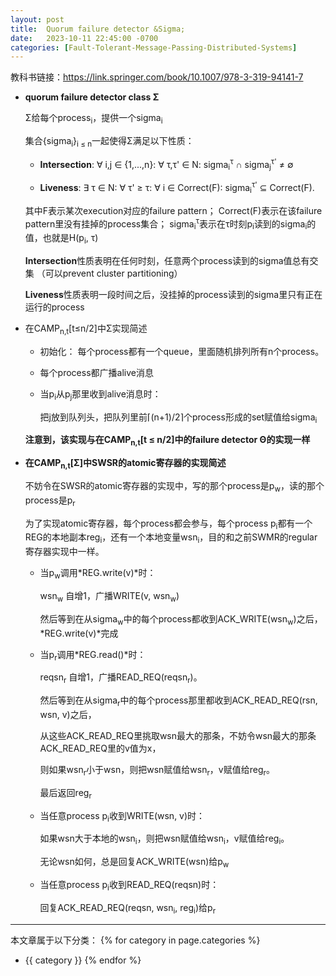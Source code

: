 ```yaml
---
layout: post
title:  Quorum failure detector &Sigma;
date:   2023-10-11 22:45:00 -0700
categories: [Fault-Tolerant-Message-Passing-Distributed-Systems]
---
```


教科书链接：<https://link.springer.com/book/10.1007/978-3-319-94141-7>

- **quorum failure detector class &Sigma;**

    &Sigma;给每个process<sub>i</sub>，提供一个sigma<sub>i</sub>

    集合{sigma<sub>i</sub>}<sub>i &le; n</sub>一起使得&Sigma;满足以下性质：

    - **Intersection**: &forall; i,j &isin; {1,...,n}: &forall; &tau;,&tau;' &isin; N: sigma<sub>i</sub><sup>&tau;</sup> &cap; sigma<sub>j</sub><sup>&tau;'</sup> &ne; &empty;

    - **Liveness**: &exist; &tau; &isin; N: &forall; &tau;' &ge; &tau;: &forall; i &isin; Correct(F): sigma<sub>i</sub><sup>&tau;'</sup> &sube; Correct(F).

    其中F表示某次execution对应的failure pattern；
    Correct(F)表示在该failure pattern里没有挂掉的process集合；
    sigma<sub>i</sub><sup>&tau;</sup>表示在&tau;时刻p<sub>i</sub>读到的sigma<sub>i</sub>的值，也就是H(p<sub>i</sub>, &tau;)

    **Intersection**性质表明在任何时刻，任意两个process读到的sigma值总有交集 （可以prevent cluster partitioning）

    **Liveness**性质表明一段时间之后，没挂掉的process读到的sigma里只有正在运行的process

- 在CAMP<sub>n,t</sub>[t&le;n/2]中&Sigma;实现简述

    - 初始化： 每个process都有一个queue，里面随机排列所有n个process。

    - 每个process都广播alive消息

    - 当p<sub>i</sub>从p<sub>j</sub>那里收到alive消息时：
        
        把j放到队列头，把队列里前&#x2308;(n+1)/2&#x2309;个process形成的set赋值给sigma<sub>i</sub>

    **注意到，该实现与在CAMP<sub>n,t</sub>[t &le; n/2]中的failure detector &Theta;的实现一样**

- **在CAMP<sub>n,t</sub>[&Sigma;]中SWSR的atomic寄存器的实现简述**

    不妨令在SWSR的atomic寄存器的实现中，写的那个process是p<sub>w</sub>，读的那个process是p<sub>r</sub>

    为了实现atomic寄存器，每个process都会参与，每个process p<sub>i</sub>都有一个REG的本地副本reg<sub>i</sub>，还有一个本地变量wsn<sub>i</sub>，目的和之前SWMR的regular寄存器实现中一样。

    - 当p<sub>w</sub>调用*REG.write(v)*时：

        wsn<sub>w</sub> 自增1，广播WRITE(v, wsn<sub>w</sub>)

        然后等到在从sigma<sub>w</sub>中的每个process都收到ACK_WRITE(wsn<sub>w</sub>)之后，*REG.write(v)*完成

    - 当p<sub>r</sub>调用*REG.read()*时：

        reqsn<sub>r</sub> 自增1，广播READ_REQ(reqsn<sub>r</sub>)。

        然后等到在从sigma<sub>r</sub>中的每个process那里都收到ACK_READ_REQ(rsn, wsn, v)之后，

        从这些ACK_READ_REQ里挑取wsn最大的那条，不妨令wsn最大的那条ACK_READ_REQ里的v值为x，

        则如果wsn<sub>r</sub>小于wsn，则把wsn赋值给wsn<sub>r</sub>，v赋值给reg<sub>r</sub>。

        最后返回reg<sub>r</sub>

    - 当任意process p<sub>i</sub>收到WRITE(wsn, v)时：

        如果wsn大于本地的wsn<sub>i</sub>，则把wsn赋值给wsn<sub>i</sub>，v赋值给reg<sub>i</sub>。

        无论wsn如何，总是回复ACK_WRITE(wsn)给p<sub>w</sub>

    - 当任意process p<sub>i</sub>收到READ_REQ(reqsn)时：

        回复ACK_READ_REQ(reqsn, wsn<sub>i</sub>, reg<sub>i</sub>)给p<sub>r</sub>






---
本文章属于以下分类：
{% for category in page.categories %}
- {{ category }}
{% endfor %}